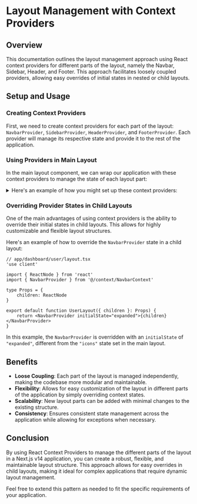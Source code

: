 # Layout Management with Context Providers

## Overview

This documentation outlines the layout management approach using React context providers for different parts of the layout, namely the Navbar, Sidebar, Header, and Footer. This approach facilitates loosely coupled providers, allowing easy overrides of initial states in nested or child layouts.

## Setup and Usage

### Creating Context Providers

First, we need to create context providers for each part of the layout: `NavbarProvider`, `SidebarProvider`, `HeaderProvider`, and `FooterProvider`. Each provider will manage its respective state and provide it to the rest of the application.

### Using Providers in Main Layout

In the main layout component, we can wrap our application with these context providers to manage the state of each layout part:

<details>
<summary>
Here's an example of how you might set up these context providers:
</summary>
<p>

```tsx
// layouts/MainLayout.tsx
import { NavbarProvider } from '@/context/NavbarContext'
import { SidebarProvider } from '@/context/SidebarContext'
import { HeaderProvider } from '@/context/HeaderContext'
import { FooterProvider } from '@/context/FooterContext'

const MainLayout = ({ children }) => {
    return (
        <NavbarProvider initialState="icons">
            <SidebarProvider initialAsideState="icons">
                <HeaderProvider initialState="medium">
                    <FooterProvider initialState="hidden">{children}</FooterProvider>
                </HeaderProvider>
            </SidebarProvider>
        </NavbarProvider>
    )
}

export default MainLayout
```

</p>
</details>

### Overriding Provider States in Child Layouts

One of the main advantages of using context providers is the ability to override their initial states in child layouts. This allows for highly customizable and flexible layout structures.

Here's an example of how to override the `NavbarProvider` state in a child layout:

```tsx
// app/dashboard/user/layout.tsx
'use client'

import { ReactNode } from 'react'
import { NavbarProvider } from '@/context/NavbarContext'

type Props = {
    children: ReactNode
}

export default function UserLayout({ children }: Props) {
    return <NavbarProvider initialState="expanded">{children}</NavbarProvider>
}
```

In this example, the `NavbarProvider` is overridden with an `initialState` of `"expanded"`, different from the `"icons"` state set in the main layout.

## Benefits

-   **Loose Coupling**: Each part of the layout is managed independently, making the codebase more modular and maintainable.
-   **Flexibility**: Allows for easy customization of the layout in different parts of the application by simply overriding context states.
-   **Scalability**: New layout parts can be added with minimal changes to the existing structure.
-   **Consistency**: Ensures consistent state management across the application while allowing for exceptions when necessary.

## Conclusion

By using React Context Providers to manage the different parts of the layout in a Next.js v14 application, you can create a robust, flexible, and maintainable layout structure. This approach allows for easy overrides in child layouts, making it ideal for complex applications that require dynamic layout management.

Feel free to extend this pattern as needed to fit the specific requirements of your application.
